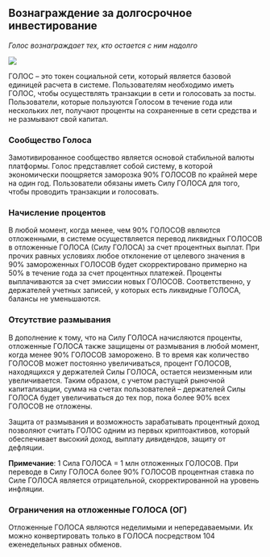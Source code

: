 ## Вознаграждение за долгосрочное инвестирование

_Голос вознаграждает тех, кто остается с ним надолго_

![](https://i.ytimg.com/vi/akOo9XqAyxE/hqdefault.jpg)

ГОЛОС – это токен социальной сети, который является базовой единицей расчета в системе. Пользователям необходимо иметь ГОЛОС, чтобы осуществлять транзакции в сети и голосовать за посты. Пользователи, которые пользуются Голосом в течение года или нескольких лет, получают проценты на сохраненные в сети средства и не размывают свой капитал.

### Сообщество Голоса

Замотивированное сообщество является основой стабильной валюты платформы. Голос представляет собой систему, в которой экономически поощряется заморозка 90% ГОЛОСОВ по крайней мере на один год. Пользователи обязаны иметь Силу ГОЛОСА для того, чтобы проводить транзакции и голосовать.

### Начисление процентов

В любой момент, когда менее, чем 90% ГОЛОСОВ являются отложенными, в системе осуществляется перевод ликвидных ГОЛОСОВ в отложенные ГОЛОСА (Силу ГОЛОСА) за счет процентных выплат. При прочих равных условиях любое отклонение от целевого значения в 90% замороженных ГОЛОСОВ будет скорректировано примерно на 50% в течение года за счет процентных платежей. Проценты выплачиваются за счет эмиссии новых ГОЛОСОВ. Соответственно, у держателей учетных записей, у которых есть ликвидные ГОЛОСА, балансы не уменьшаются.

### Отсутствие размывания

В дополнение к тому, что на Силу ГОЛОСА начисляются проценты, отложенные ГОЛОСА также защищены от размывания в любой момент, когда менее 90% ГОЛОСОВ заморожено. В то время как количество ГОЛОСОВ может постоянно увеличиваться, процент ГОЛОСОВ, находящихся у держателей Силы ГОЛОСА, остается неизменным или увеличивается. Таким образом, с учетом растущей рыночной капитализации, сумма на счетах пользователей – держателей Силы ГОЛОСА будет увеличиваться до тех пор, пока более 90% всех ГОЛОСОВ не отложены.

Защита от размывания и возможность зарабатывать процентный доход позволяют считать ГОЛОС одним из первых криптоактивов, который обеспечивает высокий доход, выплату дивидендов, защиту от дефляции.

**Примечание**: 1 Сила ГОЛОСА = 1 млн отложенных ГОЛОСОВ. При переводе в Силу ГОЛОСА более 90% ГОЛОСОВ процентная ставка по Силе ГОЛОСА является отрицательной, скорректированной на уровень инфляции.  

### Ограничения на отложенные ГОЛОСА (ОГ)

Отложенные ГОЛОСА являются неделимыми и непередаваемыми. Их можно конвертировать только в ГОЛОСА посредством 104 еженедельных равных обменов.

